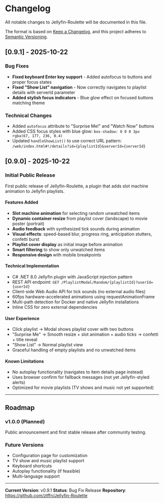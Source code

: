 # Changelog

All notable changes to Jellyfin-Roulette will be documented in this file.

The format is based on [Keep a Changelog](https://keepachangelog.com/en/1.0.0/),
and this project adheres to [Semantic Versioning](https://semver.org/spec/v2.0.0.html).

## [0.9.1] - 2025-10-22

### Bug Fixes

- **Fixed keyboard Enter key support** - Added autofocus to buttons and proper focus states
- **Fixed "Show List" navigation** - Now correctly navigates to playlist details with serverId parameter
- **Added stylish focus indicators** - Blue glow effect on focused buttons matching theme

### Technical Changes

- Added `autofocus` attribute to "Surprise Me!" and "Watch Now" buttons
- Added CSS focus styles with blue glow: `box-shadow: 0 0 0 3px rgba(67, 177, 236, 0.4)`
- Updated `handleShowList()` to use correct URL pattern: `/web/index.html#!/details?id={playlistId}&serverId={serverId}`

## [0.9.0] - 2025-10-22

### Initial Public Release

First public release of Jellyfin-Roulette, a plugin that adds slot machine animation to Jellyfin playlists.

#### Features Added
- **Slot machine animation** for selecting random unwatched items
- **Dynamic container resize** from playlist cover (landscape) to movie poster (portrait)
- **Audio feedback** with synthesized tick sounds during animation
- **Visual effects**: speed-based blur, progress ring, anticipation stutters, confetti burst
- **Playlist cover display** as initial image before animation
- **Smart filtering** to show only unwatched items
- **Responsive design** with mobile breakpoints

#### Technical Implementation
- C# .NET 8.0 Jellyfin plugin with JavaScript injection pattern
- REST API endpoint: `GET /PlaylistModal/Random/{playlistId}?userId={userId}`
- Client-side Web Audio API for tick sounds (no external audio files)
- 60fps hardware-accelerated animations using requestAnimationFrame
- Multi-path detection for Docker and native Jellyfin installations
- Inline CSS for zero external dependencies

#### User Experience
- Click playlist → Modal shows playlist cover with two buttons
- "Surprise Me" → Smooth resize + slot animation + audio ticks → confetti + title reveal
- "Show List" → Normal playlist view
- Graceful handling of empty playlists and no unwatched items

#### Known Limitations
- No autoplay functionality (navigates to item details page instead)
- Uses browser confirm for fallback messages (not yet Jellyfin-styled alerts)
- Optimized for movie playlists (TV shows and music not yet supported)

---

## Roadmap

### v1.0.0 (Planned)
Public announcement and first stable release after community testing.

### Future Versions
- Configuration page for customization
- TV show and music playlist support
- Keyboard shortcuts
- Autoplay functionality (if feasible)
- Multi-language support

---

**Current Version**: v0.9.1
**Status**: Bug Fix Release
**Repository**: https://github.com/ztffn/Jellyfin-Roulette
